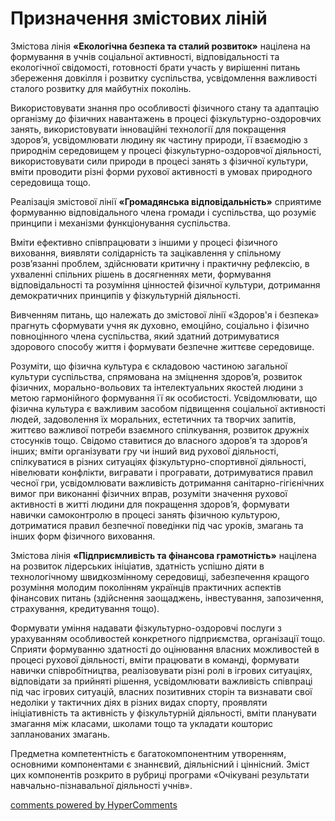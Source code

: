 <div id="hypercomments_widget" class="js-hypercomments-widget invisible"></div>

Призначення змістових ліній
=============================================

Змістова лінія  <b>«Екологічна безпека та сталий розвиток»</b> націлена на формування в учнів соціальної активності, відповідальності та екологічної свідомості, готовності брати участь у вирішенні питань збереження довкілля і розвитку суспільства, усвідомлення важливості сталого розвитку для майбутніх поколінь. 

Використовувати знання про особливості фізичного стану та  адаптацію організму до фізичних навантажень в процесі  фізкультурно-оздоровчих занять, використовувати інноваційні технології для покращення здоров’я, усвідомлювати людину як частину природи, її взаємодію з природнім середовищем у процесі фізкультурно-оздоровчої діяльності, використовувати сили природи в процесі занять з фізичної культури, вміти проводити різні форми рухової активності в умовах природного середовища тощо.

Реалізація змістової лінії <b>«Громадянська відповідальність»</b> сприятиме формуванню відповідального члена громади і суспільства, що розуміє принципи і механізми функціонування суспільства.

Вміти ефективно співпрацювати з іншими у процесі фізичного виховання, виявляти солідарність та зацікавлення у спільному розв’язанні проблем, здійснювати критичну і практичну рефлексію, в ухваленні спільних рішень в досягненнях мети, формування відповідальності та розуміння цінностей фізичної культури, дотримання демократичних принципів у фізкультурній діяльності.

Вивченням питань, що належать до змістової лінії «Здоров'я і безпека» прагнуть сформувати учня як духовно, емоційно, соціально і фізично повноцінного члена суспільства, який здатний дотримуватися здорового способу життя і формувати безпечне життєве середовище.

Розуміти, що фізична культура є складовою частиною загальної культури суспільства, спрямована на зміцнення здоров’я, розвиток фізичних, морально-вольових та інтелектуальних якостей людини з метою гармонійного формування її як особистості. Усвідомлювати, що фізична культура є важливим засобом підвищення соціальної активності людей, задоволення їх моральних, естетичних та творчих запитів, життєво важливої потреби взаємного спілкування, розвиток дружніх стосунків тощо. Свідомо ставитися до власного здоров’я та здоров’я інших; вміти організувати гру чи інший вид рухової діяльності, спілкуватися в різних ситуаціях фізкультурно-спортивної діяльності, нівелювати конфлікти, вигравати і програвати, дотримуватися правил чесної гри, усвідомлювати важливість дотримання санітарно-гігієнічних вимог при виконанні фізичних вправ, розуміти значення рухової активності в житті людини для покращення здоров’я, формувати навички самоконтролю в процесі занять фізичною культурою, дотриматися правил безпечної поведінки під час уроків, змагань та інших форм фізичного виховання.

Змістова лінія <b>«Підприємливість та фінансова грамотність»</b> націлена на розвиток лідерських ініціатив, здатність успішно діяти в технологічному швидкозмінному середовищі, забезпечення кращого розуміння молодим поколінням українців практичних аспектів фінансових питань (здійснення заощаджень, інвестування, запозичення, страхування, кредитування тощо).

Формувати уміння надавати фізкультурно-оздоровчі послуги з урахуванням особливостей конкретного підприємства, організації тощо. Сприяти формуванню здатності до оцінювання власних можливостей в процесі рухової діяльності, вміти працювати в команді, формувати навички співробітництва, реалізовувати різні ролі в ігрових ситуаціях, відповідати за прийняті рішення, усвідомлювати важливість співпраці під час ігрових ситуацій, власних позитивних сторін та визнавати свої недоліки у тактичних діях в різних видах спорту, проявляти ініціативність та активність у фізкультурній діяльності, вміти планувати змагання між класами, школами тощо та укладати кошторис запланованих змагань.

Предметна компетентність є багатокомпонентним   утворенням, основними компонентами є знаннєвий, діяльнісний і ціннісний.   Зміст цих компонентів розкрито в рубриці програми «Очікувані результати навчально-пізнавальної діяльності учнів».

<div class="js-hypercomments-container">
    <a href="http://hypercomments.com" class="hc-link" title="comments widget">comments powered by HyperComments</a>
</div>